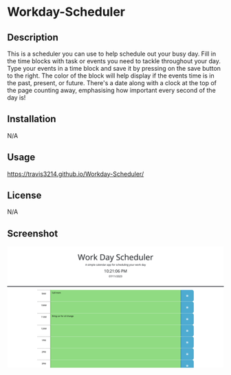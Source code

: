 # Workday-Scheduler


## Description
This is a scheduler you can use to help schedule out your busy day. Fill in the time blocks with task or events you need to tackle throughout your day. Type your events in a time block and save it by pressing on the save button to the right. The color of the block will help display if the events time is in the past, present, or future. There's a date along with a clock at the top of the page counting away, emphasising how important every second of the day is!

## Installation
N/A

## Usage
https://travis3214.github.io/Workday-Scheduler/

## License
N/A

## Screenshot
![Workday-Scheduler](./assets/images/Screenshot%202023-07-11%20at%2010.21.06%20PM.png)